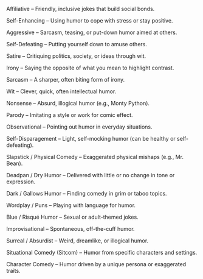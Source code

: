 Affiliative – Friendly, inclusive jokes that build social bonds.

Self-Enhancing – Using humor to cope with stress or stay positive.

Aggressive – Sarcasm, teasing, or put-down humor aimed at others.

Self-Defeating – Putting yourself down to amuse others.

Satire – Critiquing politics, society, or ideas through wit.

Irony – Saying the opposite of what you mean to highlight contrast.

Sarcasm – A sharper, often biting form of irony.

Wit – Clever, quick, often intellectual humor.

Nonsense – Absurd, illogical humor (e.g., Monty Python).

Parody – Imitating a style or work for comic effect.

Observational – Pointing out humor in everyday situations.

Self-Disparagement – Light, self-mocking humor (can be healthy or self-defeating).

Slapstick / Physical Comedy – Exaggerated physical mishaps (e.g., Mr. Bean).

Deadpan / Dry Humor – Delivered with little or no change in tone or expression.

Dark / Gallows Humor – Finding comedy in grim or taboo topics.

Wordplay / Puns – Playing with language for humor.

Blue / Risqué Humor – Sexual or adult-themed jokes.

Improvisational – Spontaneous, off-the-cuff humor.

Surreal / Absurdist – Weird, dreamlike, or illogical humor.

Situational Comedy (Sitcom) – Humor from specific characters and settings.

Character Comedy – Humor driven by a unique persona or exaggerated traits.